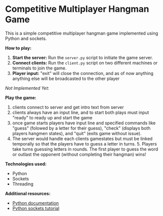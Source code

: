 # Competitive Multiplayer Hangman Game

This is a simple competitive multiplayer hangman game implemented using Python and sockets.

**How to play:**
1. **Start the server:** Run the `server.py` script to initiate the game server.
2. **Connect clients:** Run the `client.py` script on two different machines or terminals to join the game.
3. **Player input:** "exit" will close the connection, and as of now anything anything else will be broadcasted to the other player

_Not Implemented Yet:_

**Play the game:** 
1. clients connect to server and get intro text from server
2. clients always have an input line, and to start both plays must input "ready" to ready up and start the game
3. once game starts players have input line and specified commands like "guess" (folowed by a letter for their guess), "check" (displays both players hangmen states), and "quit" (exits game without issue).
4. The server would handle each clients gamestates but must be linked temporally so that the players have to guess a letter in turns. 5. Players take turns guessing letters in rounds. The first player to guess the word or outlast the opponent (without completing their hangman) wins!

**Technologies used:**
* Python
* Sockets
* Threading

**Additional resources:**
* [Python documentation](https://docs.python.org/3/)
* [Python sockets tutorial](https://realpython.com/python-sockets/)
